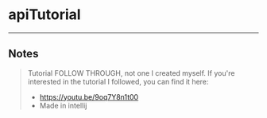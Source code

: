 # apiTutorial
---
## Notes
> Tutorial FOLLOW THROUGH, not one I created myself.
> If you're interested in the tutorial I followed, you can find it here:
> - https://youtu.be/9oq7Y8n1t00
> - Made in intellij

